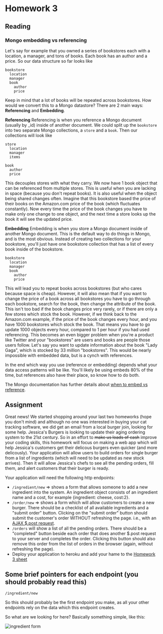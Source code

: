 Homework 3
===========

## Reading

### Mongo embedding vs referencing

Let's say for example that you owned a series of bookstores each with a location, a manager, and tons of books. Each book has an author and a price. So our data structure so far looks like

```
bookstore
  location
  manager
  book
    author
    price
```

Keep in mind that a lot of books will be repeated across bookstores. How would we convert this to a Mongo datastore? There are 2 main ways: **Referencing** and **Embedding**.

**Referencing**
Referencing is when you reference a Mongo document (usually by _id) inside of another document. We could split up the `bookstore` into two separate Mongo collections, a `store` and a `book`. Then our collections will look like

```
store
  location
  manager
  items
```

```
book
  author
  price
```

This decouples stores with what they carry. We now have 1 book object that can be referenced from multiple stores. This is useful when you are lacking in space (because you don't repeat books). It is also useful when the object being shared changes often. Imagine that this bookstore based the price of their books on the Amazon.com price of the book (which fluctuates constantly). Now every time the price of the book changes you have to make only one change to one object, and the next time a store looks up the book it will see the updated price.

**Embedding**
Embedding is when you store a Mongo document inside of another Mongo document. This is the default way to do things in Mongo, and is the most obvious. Instead of creating two collections for your bookstore, you'll just have one bookstore collection that has a list of every book inside of the bookstore.

```
bookstore
  location
  manager
  book
    author
    price
```

This will lead you to repeat books across bookstores (but who cares because space is cheap). However, it will also mean that if you want to change the price of a book across all bookstores you have to go through each bookstore, search for the book, then change the attribute of the book. This isn't too bad if the book changes price very rarely, or if there are only a few stores which stock the book. However, if we think back to the Amazon.com example, if the price of the book changes every hour, and you have 1000 bookstores which stock the book. That means you have to go update 1000 objects every hour, compared to 1 per hour if you had used referencing. This becomes an even bigger problem when you're a product like Twitter and your "bookstores" are users and books are people those users follow. Let's say you want to update information about the book "Lady Gaga", which is stocked by 33 million "bookstores". This would be nearly impossible with embedded data, but is a cynch with references.

In the end which way you use (reference or embedding) depends what your data access patterns will be like. You'll likely be using embeds 80% of the time, but references also have their place, so know how to do both. 

The Mongo documentation has further details about [when to embed vs reference](http://docs.mongodb.org/manual/core/data-modeling/).


## Assignment

Great news! We started shopping around your last two homeworks (hope you don't mind) and although no one was interested in buying your cat tracking software, we did get an email from a local burger join, looking for some help. Jessica's Burgers is looking to update their aging ordering system to the 21st century. So in an effort to ~~make us loads of cash~~ improve your coding skills, this homework will focus on making a web app which will help Jessica's customers get their delicous burgers even quicker (and more delicously). Your application will allow users to build orders for single burger from a list of ingredients (which will need to be updated as new stock arrives). Then it will allow Jessica's chefs to see all the pending orders, fill them, and alert customers that their burger is ready.

Your application will need the following http endpoints:
* `/ingredient/new` => shows a form that allows someone to add a new ingredient into the system. An ingredient object consists of an ingredient name and a cost, for example {ingredient: cheese, cost:2}. 
* `/order/new` => shows a form which will allow customers to create a new burger. There should be a checklist of all available ingredients and a "submit order" button. Clicking on the "submit order" button should submit the customer's order WITHOUT refreshing the page. i.e., with an [AJAX $.post request](http://api.jquery.com/jQuery.post/). 
* `/orders` will show a list of all the pending orders. There should be a "completed" button beside each order that does another $.post request to your server and completes the order. Clicking this button should also remove this order from the list of orders in the browser (again, without refreshing the page).
* Deploy your application to heroku and add your hame to the [Homework 3 sheet](https://docs.google.com/spreadsheet/ccc?key=0AjqGw-pw5UuudFhQSmJhZlRZWEhRTWcwYmxBVld6c1E#gid=3)

## Some brief pointers for each endpoint (you should probably read this)

`/ingredient/new`

So this should probably be the first endpoint you make, as all your other endpoints rely on the data which this endpoint creates.

So what are we looking for here? Basically something simple, like this:


![ingredient form](https://github.com/olinjs/olinjs-3-hw/blob/master/Screen%20Shot%202013-01-29%20at%2010.42.09%20PM.png?raw=true)

